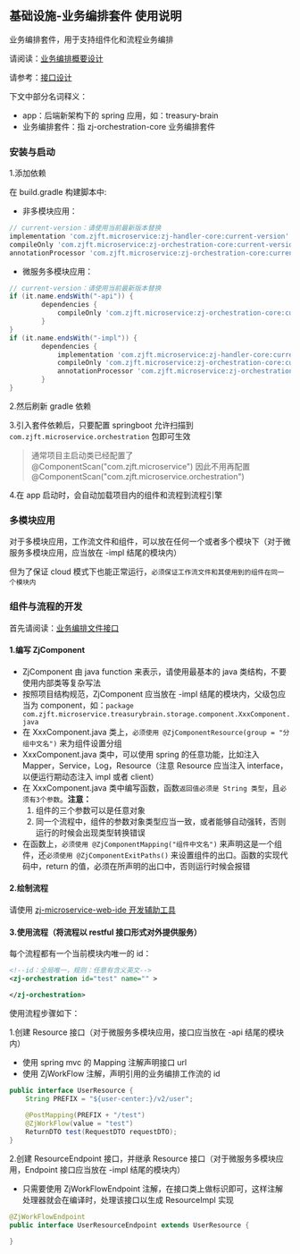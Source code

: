 ## 基础设施-业务编排套件 使用说明

业务编排套件，用于支持组件化和流程业务编排

请阅读：[业务编排概要设计](../orchestration/README.md)

请参考：[接口设计](../orchestration/FileInterface.md)

下文中部分名词释义：

- app：后端新架构下的 spring 应用，如：treasury-brain
- 业务编排套件：指 zj-orchestration-core 业务编排套件

### 安装与启动

1.添加依赖

在 build.gradle 构建脚本中:

- 非多模块应用：

```groovy
// current-version：请使用当前最新版本替换
implementation 'com.zjft.microservice:zj-handler-core:current-version'
compileOnly 'com.zjft.microservice:zj-orchestration-core:current-version'
annotationProcessor 'com.zjft.microservice:zj-orchestration-core:current-version'
```

- 微服务多模块应用：

```groovy
// current-version：请使用当前最新版本替换
if (it.name.endsWith("-api")) {
        dependencies {
            compileOnly 'com.zjft.microservice:zj-orchestration-core:current-version'
        }
}
if (it.name.endsWith("-impl")) {
        dependencies {
            implementation 'com.zjft.microservice:zj-handler-core:current-version'
            compileOnly 'com.zjft.microservice:zj-orchestration-core:current-version'
            annotationProcessor 'com.zjft.microservice:zj-orchestration-core:current-version'
        }
}
```

2.然后刷新 gradle 依赖

3.引入套件依赖后，只要配置 springboot 允许扫描到 `com.zjft.microservice.orchestration` 包即可生效

> 通常项目主启动类已经配置了 @ComponentScan("com.zjft.microservice") 因此不用再配置 @ComponentScan("com.zjft.microservice.orchestration")

4.在 app 启动时，会自动加载项目内的组件和流程到流程引擎

### 多模块应用

对于多模块应用，工作流文件和组件，可以放在任何一个或者多个模块下（对于微服务多模块应用，应当放在 -impl 结尾的模块内）

但为了保证 cloud 模式下也能正常运行，`必须保证工作流文件和其使用到的组件在同一个模块内`

### 组件与流程的开发

首先请阅读：[业务编排文件接口](../orchestration/FileInterface.md)

#### 1.编写 ZjComponent

- ZjComponent 由 java function 来表示，请使用最基本的 java 类结构，不要使用内部类等复杂写法
- 按照项目结构规范，ZjComponent 应当放在 -impl 结尾的模块内，父级包应当为 component，如：`package com.zjft.microservice.treasurybrain.storage.component.XxxComponent.java`
- 在 XxxComponent.java 类上，`必须使用 @ZjComponentResource(group = "分组中文名")` 来为组件设置分组
- XxxComponent.java 类中，可以使用 spring 的任意功能，比如注入 Mapper，Service，Log，Resource（注意 Resource 应当注入 interface，以便运行期动态注入 impl 或者 client）
- 在 XxxComponent.java 类中编写函数，函数`返回值必须是 String 类型`，且`必须有3个参数`。**注意：**
    1. 组件的三个参数可以是任意对象
    2. 同一个流程中，组件的参数对象类型应当一致，或者能够自动强转，否则运行的时候会出现类型转换错误
- 在函数上，`必须使用 @ZjComponentMapping("组件中文名")` 来声明这是一个组件，还`必须使用 @ZjComponentExitPaths()` 来设置组件的出口。函数的实现代码中，return 的值，必须在所声明的出口中，否则运行时候会报错

#### 2.绘制流程

请使用 [zj-microservice-web-ide 开发辅助工具](../idea-plugin/user-guides.md)

#### 3.使用流程（将流程以 restful 接口形式对外提供服务）

每个流程都有一个当前模块内唯一的 id：

```xml
<!--id：全局唯一，规则：任意有含义英文-->
<zj-orchestration id="test" name="" >

</zj-orchestration>
```

使用流程步骤如下：

1.创建 Resource 接口（对于微服务多模块应用，接口应当放在 -api 结尾的模块内）

- 使用 spring mvc 的 Mapping 注解声明接口 url
- 使用 ZjWorkFlow 注解，声明引用的业务编排工作流的 id

```java
public interface UserResource {
    String PREFIX = "${user-center:}/v2/user";
	
    @PostMapping(PREFIX + "/test")
    @ZjWorkFlow(value = "test")
	ReturnDTO test(RequestDTO requestDTO);
}
```

2.创建 ResourceEndpoint 接口，并继承 Resource 接口（对于微服务多模块应用，Endpoint 接口应当放在 -impl 结尾的模块内）

- 只需要使用 ZjWorkFlowEndpoint 注解，在接口类上做标识即可，这样注解处理器就会在编译时，处理该接口以生成 ResourceImpl 实现

```java
@ZjWorkFlowEndpoint
public interface UserResourceEndpoint extends UserResource {

}
```